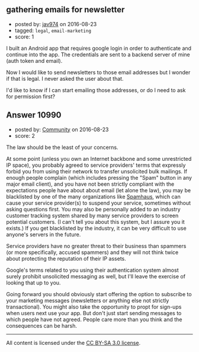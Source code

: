 ## gathering emails for newsletter

- posted by: [jav974](https://stackexchange.com/users/1769270/jav974) on 2016-08-23
- tagged: `legal`, `email-marketing`
- score: 1

I built an Android app that requires google login in order to authenticate and continue into the app. The credentials are sent to a backend server of mine (auth token and email).

Now I would like to send newsletters to those email addresses but I wonder if that is legal. I never asked the user about that.

I'd like to know if I can start emailing those addresses, or do I need to ask for permission first?


## Answer 10990

- posted by: [Community](https://stackexchange.com/users/-1/community) on 2016-08-23
- score: 2

The law should be the least of your concerns.

At some point (unless you own an Internet backbone and some unrestricted IP space), you probably agreed to service providers' terms that expressly forbid you from using their network to transfer unsolicited bulk mailings. If enough people complain (which includes pressing the "Spam" button in any major email client), and you have not been strictly compliant with the expectations people have about about email (let alone the law), you may be blacklisted by one of the many organizations like [Spamhaus](https://www.spamhaus.org), which can cause your service provider(s) to suspend your service, sometimes without asking questions first. You may also be personally added to an industry customer tracking system shared by many service providers to screen potential customers. (I can't tell you about this system, but I assure you it exists.) If you get blacklisted by the industry, it can be very difficult to use anyone's servers in the future.

Service providers have no greater threat to their business than spammers (or more specifically, accused spammers) and they will not think twice about protecting the reputation of their IP assets.

Google's terms related to you using their authentication system almost surely prohibit unsolicited messaging as well, but I'll leave the exercise of looking that up to you.

Going forward you should obviously start offering the option to subscribe to your marketing messages (newsletters or anything else not strictly transactional). You might also take the opportunity to propt for sign-ups when users next use your app. But don't just start sending messages to which people have not agreed. People care more than you think and the consequences can be harsh.



---

All content is licensed under the [CC BY-SA 3.0 license](https://creativecommons.org/licenses/by-sa/3.0/).
